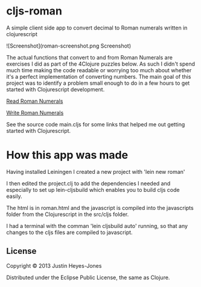 # cljs-roman

A simple client side app to convert decimal to Roman numerals written in clojurescript

![Screenshot](roman-screenshot.png Screenshot)

The actual functions that convert to and from Roman Numerals are exercises I did as part of the 4Clojure puzzles below. As such I didn't spend much time making the code readable or worrying too much about whether it's a perfect implementation of converting numbers. The main goal of this project was to identify a problem small enough to do in a few hours to get started with Clojurescript development.

[Read Roman Numerals](http://www.4clojure.com/problem/92)

[Write Roman Numerals](http://www.4clojure.com/problem/104)

See the source code main.cljs for some links that helped me out getting started with Clojurescript.

# How this app was made

Having installed Leiningen I created a new project with 'lein new roman' 

I then edited the project.clj to add the dependencies I needed and especially to set up lein-cljsbuild which enables you to build cljs code easily.

The html is in roman.html and the javascript is compiled into the javascripts folder from the Clojurescript in the src/cljs folder.

I had a terminal with the comman 'lein cljsbuild auto' running, so that any changes to the cljs files are compiled to javascript. 

## License

Copyright © 2013 Justin Heyes-Jones

Distributed under the Eclipse Public License, the same as Clojure.
